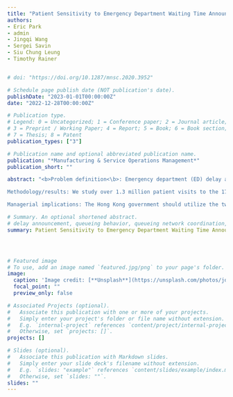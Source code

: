 ```yaml
---
title: "Patient Sensitivity to Emergency Department Waiting Time Announcements"
authors:
- Eric Park
- admin
- Jingqi Wang
- Sergei Savin
- Siu Chung Leung
- Timothy Rainer


# doi: "https://doi.org/10.1287/mnsc.2020.3952"

# Schedule page publish date (NOT publication's date).
publishDate: "2023-01-01T00:00:00Z"
date: "2022-12-28T00:00:00Z"

# Publication type.
# Legend: 0 = Uncategorized; 1 = Conference paper; 2 = Journal article;
# 3 = Preprint / Working Paper; 4 = Report; 5 = Book; 6 = Book section;
# 7 = Thesis; 8 = Patent
publication_types: ["3"]

# Publication name and optional abbreviated publication name.
publication: "*Manufacturing & Service Operations Management*"
publication_short: ""

abstract: "<b>Problem definition<\b>: Emergency department (ED) delay announcement systems are implemented in many countries. We answer three important questions pertaining to the operations and effectiveness of such systems by studying the public hospital network and ED waiting time (WT) announcement system in Hong Kong SAR’s ‘universal’ public healthcare system: (1) How many patients are aware of (and sensitive to) the ED WT announcements? (2) How sensitive are these patients to the announced WT? (3) How can the Hong Kong government improve the WT announcement system?

Methodology/results: We study over 1.3 million patient visits to the 17 tier one public EDs. We structurally estimate the fraction of patients sensitive to the announced WT and their sensitivity to the announcements as well as patient characteristics that lead to higher sensitivity. In the patient's ED choice decision, we estimate the tradeoff between the travel distance to an ED and the expected WT at the ED. We simulate the operation of the three EDs on Hong Kong Island for counterfactual policy study. We find that 2.5% of the patients are sensitive to the announced WT and they are willing to travel an additional 6.8 km to save one hour of waiting. Counterfactual analysis shows that the average WT and number of left without being seen patients can be reduced by 1.4% and 11.5%, respectively, by increasing the awareness (fraction of sensitive patients) to 15.8% and, simultaneously, reducing the announced WT update window to one hour from the current level of three hours.

Managerial implications: The Hong Kong government should utilize the two levers of the announcement system: level of awareness and information recency. Increasing the level of awareness among the patients may not always benefit the system and there may exist a sweet spot of awareness that depends on the update window of the announcement system. Meanwhile, shortening the update window provides strong robustness to varying awareness levels. Urgent patients are less likely to be sensitive to the delay announcement than less urgent patients but those that are sensitive are more WT-averse than their less urgent counterparts. The Hong Kong government should focus on the older population and Kowloon district in promoting the ED WT announcement system."

# Summary. An optional shortened abstract.
# delay announcement, queueing behavior, queueing network coordination, emergency department, cost of waiting
summary: Patient Sensitivity to Emergency Department Waiting Time Announcements




# Featured image
# To use, add an image named `featured.jpg/png` to your page's folder.
image:
  caption: 'Image credit: [**Unsplash**](https://unsplash.com/photos/jdD8gXaTZsc)'
  focal_point: ""
  preview_only: false

# Associated Projects (optional).
#   Associate this publication with one or more of your projects.
#   Simply enter your project's folder or file name without extension.
#   E.g. `internal-project` references `content/project/internal-project/index.md`.
#   Otherwise, set `projects: []`.
projects: []

# Slides (optional).
#   Associate this publication with Markdown slides.
#   Simply enter your slide deck's filename without extension.
#   E.g. `slides: "example"` references `content/slides/example/index.md`.
#   Otherwise, set `slides: ""`.
slides: ""
---
```

